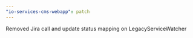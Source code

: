 ```yaml
---
"io-services-cms-webapp": patch
---
```


Removed Jira call and update status mapping on LegacyServiceWatcher
